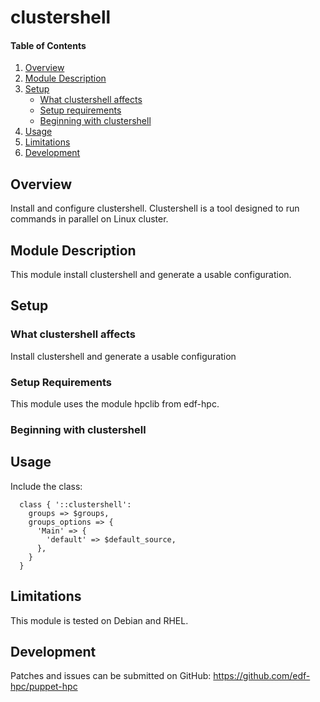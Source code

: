 # clustershell

#### Table of Contents

1. [Overview](#overview)
2. [Module Description](#module-description)
3. [Setup](#setup)
    * [What clustershell affects](#what-clustershell-affects)
    * [Setup requirements](#setup-requirements)
    * [Beginning with clustershell](#beginning-with-clustershell)
4. [Usage](#usage)
5. [Limitations](#limitations)
6. [Development](#development)

## Overview

Install and configure clustershell. Clustershell is a tool designed to run commands in parallel on Linux cluster.

## Module Description

This module install clustershell and generate a usable configuration.

## Setup

### What clustershell affects

Install clustershell and generate a usable configuration

### Setup Requirements

This module uses the module hpclib from edf-hpc.

### Beginning with clustershell

## Usage

Include the class:
```
  class { '::clustershell':
    groups => $groups,
    groups_options => {
      'Main' => {
        'default' => $default_source,
      },
    }
  }
```

## Limitations

This module is tested on Debian and RHEL.

## Development

Patches and issues can be submitted on GitHub:
https://github.com/edf-hpc/puppet-hpc
